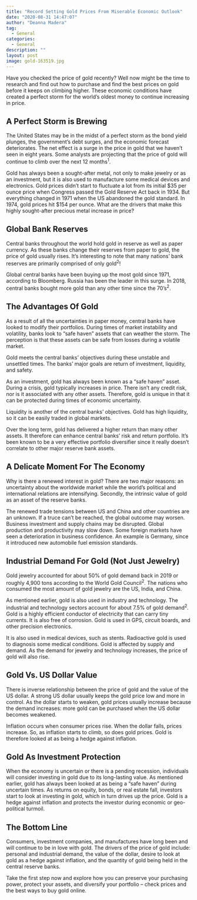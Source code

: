 ```yaml
---
title: "Record Setting Gold Prices From Miserable Economic Outlook"
date: "2020-08-31 14:47:07"
author: "Deanna Madera"
tag:
  - General
categories:
  - General
description: ""
layout: post
image: gold-163519.jpg
---
```


Have you checked the price of gold recently? Well now might be the time to research and find out how to purchase and find the best prices on gold before it keeps on climbing higher. These economic conditions have created a perfect storm for the world’s oldest money to continue increasing in price.

## A Perfect Storm is Brewing

The United States may be in the midst of a perfect storm as the bond yield plunges, the government’s debt surges, and the economic forecast deteriorates. The net effect is a surge in the price in gold that we haven’t seen in eight years. Some analysts are projecting that the price of gold will continue to climb over the next 12 months<sup>1</sup>.

Gold has always been a sought-after metal, not only to make jewelry or as an investment, but it is also used to manufacture some medical devices and electronics. Gold prices didn’t start to fluctuate a lot from its initial $35 per ounce price when Congress passed the Gold Reserve Act back in 1934. But everything changed in 1971 when the US abandoned the gold standard. In 1974, gold prices hit $154 per ounce. What are the drivers that make this highly sought-after precious metal increase in price?

## Global Bank Reserves

Central banks throughout the world hold gold in reserve as well as paper currency. As these banks change their reserves from paper to gold, the price of gold usually rises. It’s interesting to note that many nations’ bank reserves are primarily comprised of only gold<sup>2</sup>!

Global central banks have been buying up the most gold since 1971, according to Bloomberg. Russia has been the leader in this surge. In 2018, central banks bought more gold than any other time since the 70’s<sup>2</sup>.

## The Advantages Of Gold

As a result of all the uncertainties in paper money, central banks have looked to modify their portfolios. During times of market instability and volatility, banks look to “safe haven” assets that can weather the storm. The perception is that these assets can be safe from losses during a volatile market.

Gold meets the central banks’ objectives during these unstable and unsettled times. The banks’ major goals are return of investment, liquidity, and safety.

As an investment, gold has always been known as a “safe haven” asset. During a crisis, gold typically increases in price. There isn’t any credit risk, nor is it associated with any other assets. Therefore, gold is unique in that it can be protected during times of economic uncertainty.

Liquidity is another of the central banks’ objectives. Gold has high liquidity, so it can be easily traded in global markets.

Over the long term, gold has delivered a higher return than many other assets. It therefore can enhance central banks’ risk and return portfolio. It’s been known to be a very effective portfolio diversifier since it really doesn’t correlate to other major reserve bank assets.

## A Delicate Moment For The Economy

Why is there a renewed interest in gold? There are two major reasons: an uncertainty about the worldwide market while the world’s political and international relations are intensifying. Secondly, the intrinsic value of gold as an asset of the reserve banks.

The renewed trade tensions between US and China and other countries are an unknown. If a truce can’t be reached, the global outcome may worsen. Business investment and supply chains may be disrupted. Global production and productivity may slow down. Some foreign markets have seen a deterioration in business confidence. An example is Germany, since it introduced new automobile fuel emission standards.

## Industrial Demand For Gold (Not Just Jewelry)

Gold jewelry accounted for about 50% of gold demand back in 2019 or roughly 4,900 tons according to the World Gold Council<sup>2</sup>. The nations who consumed the most amount of gold jewelry are the US, India, and China.

As mentioned earlier, gold is also used in industry and technology. The industrial and technology sectors account for about 7.5% of gold demand<sup>2</sup>. Gold is a highly efficient conductor of electricity that can carry tiny currents. It is also free of corrosion. Gold is used in GPS, circuit boards, and other precision electronics.

It is also used in medical devices, such as stents. Radioactive gold is used to diagnosis some medical conditions. Gold is affected by supply and demand. As the demand for jewelry and technology increases, the price of gold will also rise.

## Gold Vs. US Dollar Value

There is inverse relationship between the price of gold and the value of the US dollar. A strong US dollar usually keeps the gold price low and more in control. As the dollar starts to weaken, gold prices usually increase because the demand increases: more gold can be purchased when the US dollar becomes weakened.

Inflation occurs when consumer prices rise. When the dollar falls, prices increase. So, as inflation starts to climb, so does gold prices. Gold is therefore looked at as being a hedge against inflation.

## Gold As Investment Protection

When the economy is uncertain or there is a pending recession, individuals will consider investing in gold due to its long-lasting value. As mentioned earlier, gold has always been looked at as being a “safe haven” during uncertain times. As returns on equity, bonds, or real estate fall, investors start to look at investing in gold, which in turn drives up the price. Gold is a hedge against inflation and protects the investor during economic or geo-political turmoil.

## The Bottom Line

Consumers, investment companies, and manufactures have long been and will continue to be in love with gold. The drivers of the price of gold include: personal and industrial demand, the value of the dollar, desire to look at gold as a hedge against inflation, and the quantity of gold being held in the central reserve banks.

Take the first step now and explore how you can preserve your purchasing power, protect your assets, and diversify your portfolio – check prices and the best ways to buy gold online.
